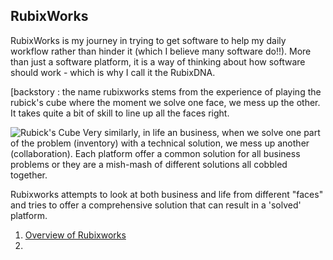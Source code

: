 ## RubixWorks

RubixWorks is my journey in trying to get software to help my daily workflow rather than hinder it (which I believe many software do!!). More than just a software platform, it is a way of thinking about how software should work - which is why I call it the RubixDNA.

[backstory : the name rubixworks stems from the experience of playing the rubick's cube where the moment we solve one face, we mess up the other. It takes quite a bit of skill to line up all the faces right. 

![Rubick's Cube](https://i.guim.co.uk/img/media/af8ee7ce17c44bfe5672bdd496ada5c0d2305780/0_261_3386_2031/master/3386.jpg?width=900&height=900&quality=85&auto=format&fit=crop&s=4673d6d3295863573a3322c9b0242668)
Very similarly, in life an business, when we solve one part of the problem (inventory) with a technical solution, we mess up another (collaboration). Each platform offer a common solution for all business problems or they are a mish-mash of different solutions all cobbled together.

Rubixworks attempts to look at both business and life from different "faces" and tries to offer a comprehensive solution that can result in a 'solved' platform.

 1. [Overview of Rubixworks](P001.001)
 2. 



<!--stackedit_data:
eyJoaXN0b3J5IjpbLTEwMTUyMjE0MjJdfQ==
-->